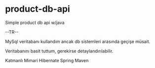 # product-db-api
 Simple product db api w/java

--TR--

MySql veritabanı kullandım ancak db sistemleri arasında geçişe müsait.

Veritabanını basit tuttum, gerekirse detaylandırılabilir.

Katmanlı Mimari
Hibernate
Spring
Maven
